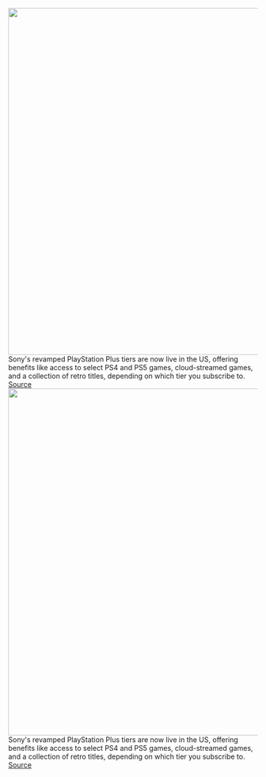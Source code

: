 <img src='https://cdn.vox-cdn.com/thumbor/sDrZZ-WcRNqbxzxV9U94Rcevx6o=/0x0:2040x1360/1200x800/filters:focal(857x517:1183x843)/cdn.vox-cdn.com/uploads/chorus_image/image/70971938/playstation_plus_logo_blog.0.jpg' width='700px' /><br/>
Sony's revamped PlayStation Plus tiers are now live in the US, offering benefits like access to select PS4 and PS5 games, cloud-streamed games, and a collection of retro titles, depending on which tier you subscribe to.
<a href='https://www.theverge.com/2022/6/13/23166206/sony-new-playstation-plus-tiers-essential-extra-premium-live-us'> Source <a/><img src='https://cdn.vox-cdn.com/thumbor/sDrZZ-WcRNqbxzxV9U94Rcevx6o=/0x0:2040x1360/1200x800/filters:focal(857x517:1183x843)/cdn.vox-cdn.com/uploads/chorus_image/image/70971938/playstation_plus_logo_blog.0.jpg' width='700px' /><br/>
Sony's revamped PlayStation Plus tiers are now live in the US, offering benefits like access to select PS4 and PS5 games, cloud-streamed games, and a collection of retro titles, depending on which tier you subscribe to.
<a href='https://www.theverge.com/2022/6/13/23166206/sony-new-playstation-plus-tiers-essential-extra-premium-live-us'> Source <a/>